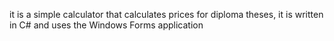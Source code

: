 it is a simple calculator that calculates prices for diploma theses, it is written in C# and uses the Windows Forms application
